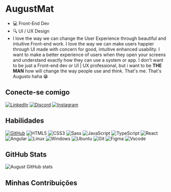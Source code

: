 # AugustMat

- 💻 Front-End Dev 
- 🔍 UI / UX Design
- I love the way we can change the User Experience through beautiful and intuitive Front-end work. I love the way we can make users happier through UI made with concern for good, intuitive enhanced usability. I want to make a better experience of users when they open your screens and understand exactly how they can use a system or app. I don't want to be just a Front-end dev or UI | UX professional, but i want to be **THE MAN** how will change the way people use and think. That's me. That's Augusto haha 😁

## Conecte-se comigo

[![LinkedIn](https://img.shields.io/badge/LinkedIn-0077B5?style=for-the-badge&logo=linkedin&logoColor=white)](https://www.linkedin.com/in/august-mat/) [![Discord](https://img.shields.io/badge/Discord-7289DA?style=for-the-badge&logo=discord&logoColor=white)](https://https://discord.com/channels/@heyaugustt/) [![Instagram](https://img.shields.io/badge/-Instagram-%23E4405F?style=for-the-badge&logo=instagram&logoColor=white)](https://www.instagram.com/augustmat/) 

## Habilidades

[![GitHub](https://img.shields.io/badge/GitHub-100000?style=for-the-badge&logo=github&logoColor=white)](https://github.com/AugustMat) ![HTML5](https://img.shields.io/badge/HTML5-E34F26?style=for-the-badge&logo=html5&logoColor=white)
 ![CSS3](https://img.shields.io/badge/CSS3-1572B6?style=for-the-badge&logo=css3&logoColor=white)
![Sass](https://img.shields.io/badge/Sass-000?style=for-the-badge&logo=sass) ![JavaScript](https://img.shields.io/badge/JavaScript-F7DF1E?style=for-the-badge&logo=javascript&logoColor=black) ![TypeScript](https://img.shields.io/badge/TypeScript-007ACC?style=for-the-badge&logo=typescript&logoColor=white) ![React](https://img.shields.io/badge/React-20232A?style=for-the-badge&logo=react&logoColor=61DAFB) ![Angular](https://img.shields.io/badge/Angular-DD0031?style=for-the-badge&logo=angular&logoColor=white) ![Linux](https://img.shields.io/badge/Linux-000?style=for-the-badge&logo=linux&logoColor=FCC624) ![Windows](https://img.shields.io/badge/Windows-000?style=for-the-badge&logo=windows&logoColor=2CA5E0) ![Ubuntu](https://img.shields.io/badge/Ubuntu-35495E?style=for-the-badge&logo=ubuntu&logoColor=2CA5E0) ![Git](https://img.shields.io/badge/GIT-E44C30?style=for-the-badge&logo=git&logoColor=white) ![Figma](https://img.shields.io/badge/Figma-696969?style=for-the-badge&logo=figma&logoColor=figma) ![Vscode](https://img.shields.io/badge/Vscode-007ACC?style=for-the-badge&logo=visual-studio-code&logoColor=white)

## GitHub Stats

![August GitHub stats](https://github-readme-stats.vercel.app/api?username=AugustMat&theme=radical&icons=true)

## Minhas Contribuições
